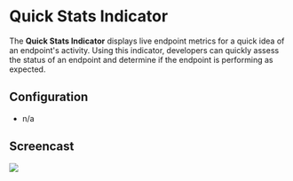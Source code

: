 # Quick Stats Indicator

The **Quick Stats Indicator** displays live endpoint metrics for a quick idea of an endpoint's activity. Using this
indicator, developers can quickly assess the status of an endpoint and determine if the endpoint is performing as
expected.

## Configuration

- n/a

## Screencast

![](../../../assets/screencasts/show_quick_stats_command.gif)
